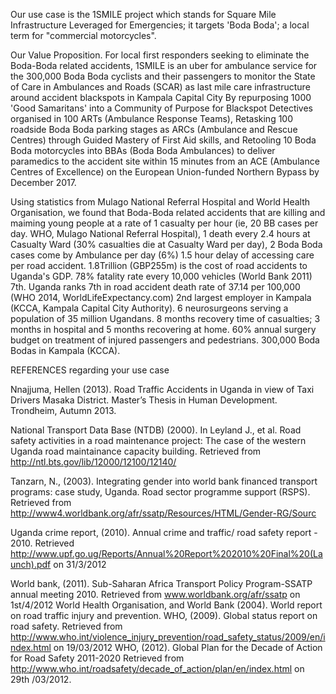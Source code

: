 Our use case is the 1SMILE project which stands for Square Mile Infrastructure Leveraged for Emergencies; it targets 'Boda Boda'; a local term for "commercial motorcycles".

Our Value Proposition.
For local first responders seeking to eliminate the Boda-Boda related accidents, 1SMILE is an uber for ambulance service for the 300,000 Boda Boda cyclists and their passengers to monitor the State of Care in Ambulances and Roads (SCAR) as last mile care infrastructure around accident blackspots in Kampala Capital City
By repurposing 1000 'Good Samaritans' into a Community of Purpose for Blackspot Detectives organised in 100 ARTs (Ambulance Response Teams),
Retasking 100 roadside Boda Boda parking stages as ARCs (Ambulance and Rescue Centres) through Guided Mastery of First Aid skills, and 
Retooling 10 Boda Boda motorcycles into BBAs (Boda Boda Ambulances) to deliver paramedics to the accident site within 15 minutes from an ACE (Ambulance Centres of Excellence) on the European Union-funded Northern Bypass by December 2017.


Using statistics from Mulago National Referral Hospital and World Health Organisation, we found that 
Boda-Boda related accidents that are killing and maiming young people at a rate of 
1 casualty per hour (ie, 20 BB cases per day. WHO, Mulago National Referral Hospital),
1 death every 2.4 hours at Casualty Ward (30% casualties die at Casualty Ward per day),
2 Boda Boda cases come by Ambulance per day (6%)
1.5 hour delay of accessing care per road accident.
1.8Trillion (GBP255m) is the cost of road accidents to Uganda's GDP.
78% fatality rate every 10,000 vehicles (World Bank 2011)
7th. Uganda ranks 7th in road accident death rate of 37.14 per 100,000 (WHO 2014, WorldLifeExpectancy.com)
2nd largest employer in Kampala (KCCA, Kampala Capital City Authority).
6 neurosurgeons serving a population of 35 million Ugandans.
8 months recovery time of casualties; 3 months in hospital and 5 months recovering at home.
60% annual surgery budget on treatment of injured passengers and pedestrians.
300,000 Boda Bodas in Kampala (KCCA).


REFERENCES regarding your use case

Nnajjuma, Hellen (2013). Road Traffic Accidents in Uganda in view of Taxi Drivers Masaka District. Master’s Thesis in Human Development. Trondheim, Autumn 2013.

National Transport Data Base (NTDB) (2000). In Leyland J., et al. Road safety activities in a road maintenance project: The case of the western Uganda road maintainance capacity building. Retrieved from http://ntl.bts.gov/lib/12000/12100/12140/

Tanzarn, N., (2003). Integrating gender into world bank financed transport programs: case study, Uganda. Road sector programme support (RSPS). Retrieved from http://www4.worldbank.org/afr/ssatp/Resources/HTML/Gender-RG/Sourc

Uganda crime report, (2010). Annual crime and traffic/ road safety report - 2010. Retrieved http://www.upf.go.ug/Reports/Annual%20Report%202010%20Final%20(Launch).pdf on 31/3/2012

World bank, (2011). Sub-Saharan Africa Transport Policy Program-SSATP annual meeting 2010. Retrieved from www.worldbank.org/afr/ssatp on 1st/4/2012
World Health Organisation, and World Bank (2004). World report on road traffic injury and prevention.
WHO, (2009). Global status report on road safety. Retrieved from http://www.who.int/violence_injury_prevention/road_safety_status/2009/en/index.html on 19/03/2012
WHO, (2012). Global Plan for the Decade of Action for Road Safety 2011-2020 Retrieved from http://www.who.int/roadsafety/decade_of_action/plan/en/index.html on 29th /03/2012.

